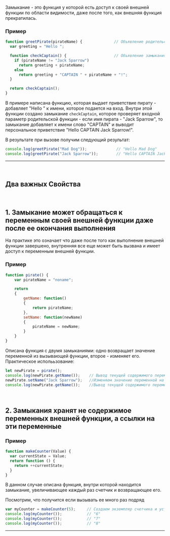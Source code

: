 Замыкание - это функция у которой есть доступ к своей внешней функции по области видимости, даже после того, как внешняя функция прекратилась.

### **Пример**

```JavaScript
function greetPirate(pirateName) {              // Объявление родительской функции
  var greeting = "Hello ";

  function checkCaptain() {                     // Объявление замыкания
    if (pirateName != "Jack Sparrow") 
      return greeting + pirateName;
    else 
      return greeting + "CAPTAIN " + pirateName + "!";
  }

  return checkCaptain();
}
```

В примере написана функцию, которая выдает приветствие пирату - добавляет "Hello " к имени, которое подается на вход. Внутри этой функции создано замыкание `checkCaptain`, которое проверяет входной параметр родительской функции - если имя пирата - "Jack Sparrow", то замыкание добавляет к имени слово "CAPTAIN" и выводит персональное приветствие "Hello CAPTAIN Jack Sparrow!".

В результате при вызове получим следующий результат:

```JavaScript
console.log(greetPirate("Mad Dog"));             // "Hello Mad Dog"
console.log(greetPirate("Jack Sparrow"));        // "Hello CAPTAIN Jack Sparrow!"
```
____

<br>

## Два важных Свойства

<br>

## 1. Замыкание может обращаться к переменным своей внешней функции даже после ее окончания выполнения

На практике это означает что даже после того как выполнение внешней функции завершено, внутренняя все еще может быть вызвана и имеет доступ к переменным внешней функции.

### **Пример**

```JavaScript
function pirate() {
    var pirateName = "noname";

    return 
    {
        getName: function() 
        {
            return pirateName;
        },
        setName: function(newName) 
        {
            pirateName = newName;
        }
    }
}
```

Описана функция с двумя замыканиями: одно возвращает значение переменной из вызывающей функции, второе - изменяет его. Практическое исполььзование:

```JavaScript
let newPirate = pirate();
console.log(newPirate.getName());    // Вывод текущей содержимого переменной - "noname"
newPirate.setName("Jack Sparrow");   //Изменяем значение переменной на "Jack Sparrow"
console.log(newPirate.getName());    //Вывод текущей содержимого переменной - "Jack Sparrow"
```
<br>

## 2. Замыкания хранят не содержимое переменных внешней функции, а ссылки на эти переменные

### **Пример**

```JavaScript
function makeCounter(Value) { 
  var currentState = Value;
  return function () {
    return ++currentState;
  }
}
```

В данном случае описана функция, внутри которой находится замыкание, увеличивающее каждый раз счетчик и возвращающее его.

Посмотрим, что получится если вызывать ее много раз подряд

```JavaScript
var myCounter = makeCounter(5);     // Создаем экземпляр счетчика и устанавливаем его начальное значение = 5
console.log(myCounter());           // "6"
console.log(myCounter());           // "7" 
console.log(myCounter());           // "8" 
```
___



